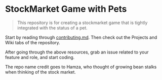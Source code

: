 # StockMarket Game with Pets

> This repository is for creating a stockmarket game that is tightly integrated with the status of a pet. 

Start by reading through [contributing.md](CONTRIBUTING.md). Then check out the Projects and Wiki tabs of the repository. 

After going through the above resources, grab an issue related to your feature and role, and start coding.



The repo name credit goes to Hamza, who thought of growing bean stalks when thinking of the stock market.
